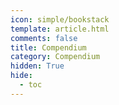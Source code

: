 ```yaml
---
icon: simple/bookstack
template: article.html
comments: false
title: Compendium
category: Compendium
hidden: True
hide:
  - toc
---
```

